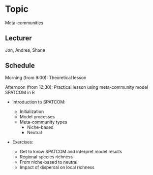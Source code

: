 # Topic
Meta-communities

## Lecturer
Jon, Andrea, Shane

## Schedule
Morning (from 9:00): Theoretical lesson

Afternoon (from 12:30): Practical lesson using meta-community model SPATCOM in R
- Introduction to SPATCOM:
    - Initialization
    - Model processes
    - Meta-community types
        - Niche-based
        - Neutral
    
- Exercises:
    - Get to know SPATCOM and interpret model results
    - Regional species richness
    - From niche-based to neutral
    - Impact of dispersal on local richness
